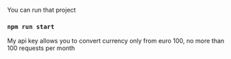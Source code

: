 You can run that project
### `npm run start`
My api key allows you to convert currency only from euro 100,
no more than 100 requests per month

